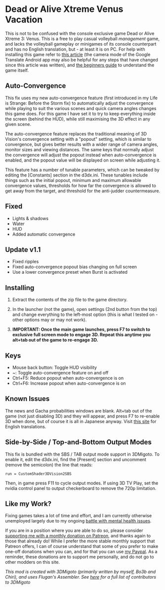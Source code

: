 Dead or Alive Xtreme Venus Vacation
===================================

This is not to be confused with the console exclusive game Dead or Alive Xtreme
3: Venus. This is a free to play casual volleyball *management* game, and lacks
the volleyball gameplay or minigames of its console counterpart and has no
English translation, but - at least it is on PC. For help with installing this
game refer to [this article][1] (the camera mode of the Google Translate
Android app may also be helpful for any steps that have changed since this
article was written), and [the beginners guide][2] to understand the game
itself.

[1]: https://www.dualshockers.com/dead-alive-xtreme-venus-vacation-guide/
[2]: https://docs.google.com/spreadsheets/d/1rkWZB4DcKsKydZgpZzXrj7f1MGXRMJ3GDiqmEXeVQUw/edit#gid=1887486128

Auto-Convergence
----------------
This fix uses my new auto-convergence feature (first introduced in my Life is
Strange: Before the Storm fix) to automatically adjust the convergence while
playing to suit the various scenes and quick camera angles changes this game
does. For this game I have set it to try to keep everything inside the screen
(behind the HUD), while still maximising the 3D effect in any given scene.

The auto-convergence feature replaces the traditional meaning of 3D Vision's
convergence setting with a "popout" setting, which is similar to convergence,
but gives better results with a wider range of camera angles, monitor sizes and
viewing distances. The same keys that normally adjust the convergence will
adjust the popout instead when auto-convergence is enabled, and the popout
value will be displayed on screen while adjusting it.

This feature has a number of tunable parameters, which can be tweaked by
editing the [Constants] section in the d3dx.ini. These tunables include things
such as the initial popout, minimum and maximum allowable convergence values,
thresholds for how far the convergence is allowed to get away from the target,
and threshold for the anti-judder countermeasure.

Fixed
-----
- Lights & shadows
- Water
- HUD
- Added automatic convergence

Update v1.1
-----------
- Fixed ripples
- Fixed auto-convergence popout bias changing on full screen
- Use a lower convergence preset when Burst is activated

Installing
----------
1. Extract the contents of the zip file to the game directory.

2. In the launcher (not the game), open settings (2nd button from the top) and
   change everything to the left-most option (this is what I tested on - other
   options may or may not work).

3. **IMPORTANT: Once the main game launches, press F7 to switch to exclusive
   full screen mode to engage 3D. Repeat this anytime you alt+tab out of the
   game to re-engage 3D.**

Keys
----
- Mouse back button: Toggle HUD visibility
- ~: Toggle auto-convergence feature on and off
- Ctrl+F5: Reduce popout when auto-convergence is on
- Ctrl+F6: Increase popout when auto-convergence is on

Known Issues
------------
The news and Gacha probabilities windows are blank. Alt+tab out of the game
(not just disabling 3D) and they will appear, and press F7 to re-enable 3D when
done, but of course it is all in Japanese anyway. Visit [this site][3] for
English translations.

[3]: http://www.doax-venusvacation.com

Side-by-Side / Top-and-Bottom Output Modes
------------------------------------------
This fix is bundled with the SBS / TAB output mode support in 3DMigoto. To
enable it, edit the d3dx.ini, find the [Present] section and uncomment (remove
the semicolon) the line that reads:

    run = CustomShader3DVision2SBS

Then, in game press F11 to cycle output modes. If using 3D TV Play, set the
nvidia control panel to output checkerboard to remove the 720p limitation.

Like my Work?
-------------
Fixing games takes a lot of time and effort, and I am currently otherwise
unemployed largely due to my ongoing [battle with mental health issues][4].

If you are in a position where you are able to do so, please consider
[supporting me with a monthly donation on Patreon][5], and thanks again to
those that already do! While I prefer the more stable monthly support that
Patreon offers, I can of course understand that some of you prefer to make
one-off donations when you can, and for that you can use [my Paypal][6]. As a
reminder, these donations are to support me personally, and do not go to other
modders on this site.

[4]: https://forums.geforce.com/default/topic/1000942/3d-vision/where-has-darkstarsword-been-/
[5]: https://www.patreon.com/DarkStarSword
[6]: https://www.paypal.me/DarkStarSword

_This mod is created with 3DMigoto (primarily written by myself, Bo3b and
Chiri), and uses Flugan's Assembler. See [here][7] for a full list of
contributors to 3DMigoto_

[7]: https://darkstarsword.net/3Dmigoto-stats/authors.html
